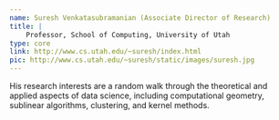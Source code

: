 ```yaml
---
name: Suresh Venkatasubramanian (Associate Director of Research)
title: |
    Professor, School of Computing, University of Utah
type: core
link: http://www.cs.utah.edu/~suresh/index.html
pic: http://www.cs.utah.edu/~suresh/static/images/suresh.jpg
---
```


His research interests are a random walk through the theoretical and applied aspects of data science, including computational geometry, sublinear algorithms, clustering, and kernel methods.